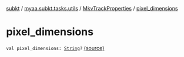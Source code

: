 [subkt](../../index.md) / [myaa.subkt.tasks.utils](../index.md) / [MkvTrackProperties](index.md) / [pixel_dimensions](./pixel_dimensions.md)

# pixel_dimensions

`val pixel_dimensions: `[`String`](https://kotlinlang.org/api/latest/jvm/stdlib/kotlin/-string/index.html)`?` [(source)](https://github.com/Myaamori/SubKt/blob/0.1.9/src/main/kotlin/myaa/subkt/tasks/utils/mkvmerge.kt#L97)